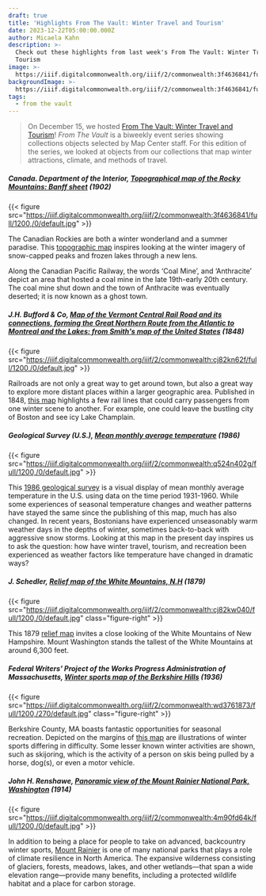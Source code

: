```yaml
---
draft: true
title: 'Highlights From The Vault: Winter Travel and Tourism'
date: 2023-12-22T05:00:00.000Z
author: Micaela Kahn
description: >-
  Check out these highlights from last week's From The Vault: Winter Travel and
  Tourism
image: >-
  https://iiif.digitalcommonwealth.org/iiif/2/commonwealth:3f4636841/full/1200,/0/default.jpg
backgroundImage: >-
  https://iiif.digitalcommonwealth.org/iiif/2/commonwealth:3f4636841/full/1200,/0/default.jpg
tags:
  - from the vault
---
```


> On December 15, we hosted [From The Vault: Winter Travel and Tourism](https://www.leventhalmap.org/event/from-the-vault-collections-showing-winter-travel-and-tourism/ "From The Vault: Winter Travel and Tourism")! *From The Vault* is a biweekly event series showing collections objects selected by Map Center staff. For this edition of the series, we looked at objects from our collections that map winter attractions, climate, and methods of travel.

##### Canada. Department of the Interior, [Topographical map of the Rocky Mountains: Banff sheet](https://collections.leventhalmap.org/search/commonwealth:3f463683r "Topographical map of the Rocky Mountains: Banff sheet") (1902)

{{< figure src="https://iiif.digitalcommonwealth.org/iiif/2/commonwealth:3f4636841/full/1200,/0/default.jpg" >}}

The Canadian Rockies are both a winter wonderland and a summer paradise. This [topographic map](https://collections.leventhalmap.org/search/commonwealth:3f463683r "topographic map") inspires looking at the winter imagery of snow-capped peaks and frozen lakes through a new lens.

Along the Canadian Pacific Railway, the words ‘Coal Mine’, and ‘Anthracite’ depict an area that hosted a coal mine in the late 19th-early 20th century. The coal mine shut down and the town of Anthracite was eventually deserted; it is now known as a ghost town.

##### J.H. Bufford & Co, [Map of the Vermont Central Rail Road and its connections, forming the Great Northern Route from the Atlantic to Montreal and the Lakes: from Smith's map of the United States](https://collections.leventhalmap.org/search/commonwealth:cj82kn615 "Map of the Vermont Central Rail Road and its connections, forming the Great Northern Route from the Atlantic to Montreal and the Lakes: from Smith's map of the United States") (1848)

{{< figure src="https://iiif.digitalcommonwealth.org/iiif/2/commonwealth:cj82kn62f/full/1200,/0/default.jpg" >}}

Railroads are not only a great way to get around town, but also a great way to explore more distant places within a larger geographic area. Published in 1848, [this map](https://collections.leventhalmap.org/search/commonwealth:cj82kn615 "this map") highlights a few rail lines that could carry passengers from one winter scene to another. For example, one could leave the bustling city of Boston and see icy Lake Champlain.

##### Geological Survey (U.S.), [Mean monthly average temperature](https://collections.leventhalmap.org/search/commonwealth:q524n4016 "Mean monthly average temperature") (1986)

{{< figure src="https://iiif.digitalcommonwealth.org/iiif/2/commonwealth:q524n402g/full/1200,/0/default.jpg" >}}

This [1986 geological survey](https://collections.leventhalmap.org/search/commonwealth:q524n4016 "1986 geological survey") is a visual display of mean monthly average temperature in the U.S. using data on the time period 1931-1960. While some experiences of seasonal temperature changes and weather patterns have stayed the same since the publishing of this map, much has also changed. In recent years, Bostonians have experienced unseasonably warm weather days in the depths of winter, sometimes back-to-back with aggressive snow storms. Looking at this map in the present day inspires us to ask the question: how have winter travel, tourism, and recreation been experienced as weather factors like temperature have changed in dramatic ways?

##### J. Schedler, [Relief map of the White Mountains, N.H](https://collections.leventhalmap.org/search/commonwealth:cj82kw03q "Relief map of the White Mountains, N.H") (1879)

{{< figure src="https://iiif.digitalcommonwealth.org/iiif/2/commonwealth:cj82kw040/full/1200,/0/default.jpg" class="figure-right" >}}

This 1879 [relief map](https://collections.leventhalmap.org/search/commonwealth:cj82kw03q "relief map") invites a close looking of the White Mountains of New Hampshire. Mount Washington stands the tallest of the White Mountains at around 6,300 feet. 

##### Federal Writers' Project of the Works Progress Administration of Massachusetts, [Winter sports map of the Berkshire Hills](https://collections.leventhalmap.org/search/commonwealth:wd376186t "Winter sports map of the Berkshire Hills") (1936)

{{< figure src="https://iiif.digitalcommonwealth.org/iiif/2/commonwealth:wd3761873/full/1200,/270/default.jpg" class="figure-right" >}}

Berkshire County, MA boasts fantastic opportunities for seasonal recreation. Depicted on the margins of [this map](https://collections.leventhalmap.org/search/commonwealth:wd376186t "this map") are illustrations of winter sports differing in difficulty. Some lesser known winter activities are shown, such as skijoring, which is the activity of a person on skis being pulled by a horse, dog(s), or even a motor vehicle.

##### John H. Renshawe, [Panoramic view of the Mount Rainier National Park, Washington](https://collections.leventhalmap.org/search/commonwealth:4m90fd639 "Panoramic view of the Mount Rainier National Park, Washington") (1914)

{{< figure src="https://iiif.digitalcommonwealth.org/iiif/2/commonwealth:4m90fd64k/full/1200,/0/default.jpg" >}}

In addition to being a place for people to take on advanced, backcountry winter sports, [Mount Rainier](https://collections.leventhalmap.org/search/commonwealth:4m90fd639 "Mount Rainier") is one of many national parks that plays a role of climate resilience in North America. The expansive wilderness consisting of glaciers, forests, meadows, lakes, and other wetlands—that span a wide elevation range—provide many benefits, including a protected wildlife habitat and a place for carbon storage.

